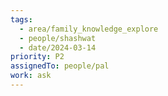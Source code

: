 ```yaml
---
tags:
  - area/family_knowledge_explore
  - people/shashwat
  - date/2024-03-14
priority: P2
assignedTo: people/pal
work: ask
---
```

